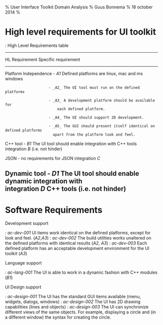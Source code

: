 % User Interface Toolkit Domain Analysis
% Guus Bonnema
% 18 october 2014
% 


# High level requirements for UI toolkit

: High Level Requirements table

-------------------------------------------------------------------------------------------
 HL Requirement    Specific requirement												  
 ---------------   ----------------------------------------------------------------------
 Platform
 Independence      		- _A1_ Defined platforms are linux, mac and ms windows                
 					
 						- _A2_ The UI tool must run on the defined platforms

						- _A3_ A development platform should be available for 
							each defined platform.

 				        - _A4_ The UI should support 2D development.

                        - _A5_ The GUI should present itself identical on defined platforms   
                          apart from the platform look and feel.                              

 C++ tool 		        - _B1_ The UI tool should enable integration with C++ tools           
 integration _B_ 	   	  (i.e. not hinder)                                                 

 JSON			        - no requirements for JSON
 integration _C_ 																		  

 Dynamic tool	        - _D1_ The UI tool should enable dynamic integration with             
 integration _D_          C++ tools (i.e. not hinder)                                         
-------------------------------------------------------------------------------------------

# Software Requirements

Development support

:	_ac-dev-001_ UI items work identical on the defined platforms, except for look and feel.
	(_A2_,_A3_)
:   _ac-dev-002_ The build utilities works unaltered on the defined platforms with identical results
	(_A2_, _A3_)
:	_ac-dev-003_ Each defined platform has an acceptable development environment for the UI toolkit
	(_A3_)

Language support

:   _ac-lang-001_ The UI is able to work in a dynamic fashion with C++ modules (_B1_)

UI Design support

:	_ac-design-001_ The UI has the standard GUI items available (menu, widgets, dialogs, windows)
:	_ac-design-002_ The UI has 2D drawing capabilities (lines and objects)
:	_ac-design-003_ The UI can synchronize different views of the same objects. For example,
	displaying a circle and (in a different window) the syntax for creating the circle.

